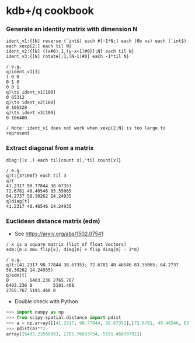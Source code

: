 # kdb+/q cookbook
### Generate an identity matrix with dimension N
```
ident_v1:{[N] reverse (`int$) each #[-1*N;] each (0b vs) each (`int$) each xexp[2;] each til N}
ident_v2:{[N] {(x#0),1,(y-x+1)#0}[;N] each til N}
ident_v3:{[N] rotate[;1,(N-1)#0] each -1*til N}

/ e.g.
q)ident_v1[3]
1 0 0
0 1 0
0 0 1
q)\ts ident_v1[100]
0 65312
q)\ts ident_v2[100]
0 105328
q)\ts ident_v3[100]
0 106400

/ Note: ident_v1 does not work when xexp[2;N] is too large to represent
```
### Extract diagonal from a matrix
```
diag:{(x .) each til[count x],'til count[x]}

/ e.g.
q)t:{3?100f} each til 3
q)t
41.2317 98.77844 38.67353
72.6781 40.46546 83.55065
64.2737 58.30262 14.24935
q)diag[t]
41.2317 40.46546 14.24935
```
### Euclidean distance matrix (edm)
 * See https://arxiv.org/abs/1502.07541
```
/ x is a square matrix (list of float vectors)
edm:{m:x mmu flip[x]; diag[m] + flip diag[m] - 2*m}

/ e.g.
q)t:(41.2317 98.77844 38.67353; 72.6781 40.46546 83.55065; 64.2737 58.30262 14.24935)
q)edm[t]
0        6403.236 2765.767
6403.236 0        5191.468
2765.767 5191.468 0
```
 * Double check with Python
```python
>>> import numpy as np
>>> from scipy.spatial.distance import pdist
>>> a = np.array([[41.2317, 98.77844, 38.67353],[72.6781, 40.46546, 83.55065],[64.2737, 58.30262, 14.24935]])
>>> pdist(a)**2
array([6403.23560893, 2765.76633734, 5191.46839792])
```
